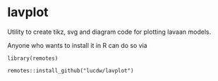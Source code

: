 # lavplot
Utility to create tikz,  svg and diagram code for plotting lavaan models.

Anyone who wants to install it in R can do so via

`library(remotes)`

`remotes::install_github("lucdw/lavplot")`
